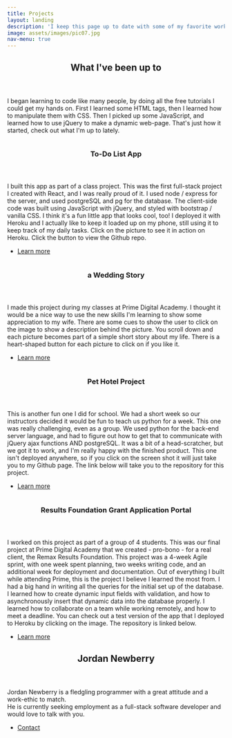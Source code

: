 ```yaml
---
title: Projects
layout: landing
description: 'I keep this page up to date with some of my favorite work.'
image: assets/images/pic07.jpg
nav-menu: true
---
```


<!-- Main -->
<div id="main">

<!-- One -->
<section id="one">
	<div class="inner">
		<header class="major">
			<h2>What I've been up to</h2>
		</header>
		<p>I began learning to code like many people, by doing all the free tutorials I could get my hands on. First I learned some HTML tags, then I learned how to manipulate them with CSS. Then I picked up some JavaScript, and learned how to use
		jQuery to make a dynamic web-page. That's just how it started, check out what I'm up to lately.</p>
	</div>
</section>

<!-- Two -->
<section id="two" class="spotlights">
	<section>
		<a href="http://shielded-wave-13982.herokuapp.com/" class="image" target="_blank">
			<img src="{% link assets/images/todo-1.png %}" alt="" data-position="center center" />
		</a>
		<div class="content">
			<div class="inner">
				<header class="major">
					<h3>To-Do List App</h3>
				</header>
				<p>I built this app as part of a class project. This was the first full-stack project I created with React, and I was really proud of it. I used node / express for the server, and used postgreSQL and pg for the database. The client-side code was built using JavaScript with jQuery, and styled with bootstrap / vanilla CSS. I think it's a fun little app that looks cool, too! I deployed it with Heroku and I actually like to keep it loaded up on my phone, still using it to keep track of my daily tasks. Click on the picture to see it in action on Heroku. Click the button to view the Github repo.</p>
				<ul class="actions">
					<li><a href="https://github.com/jordanNewberry21/weekend-sql-to-do-list" class="button">Learn more</a></li>
				</ul>
			</div>
		</div>
	</section>
	<section>
		<a href="https://quiet-fjord-07630.herokuapp.com/" class="image">
			<img src="{% link assets/images/wedding-gallery.png %}" alt="" data-position="25% 25%" />
		</a>
		<div class="content">
			<div class="inner">
				<header class="major">
					<h3>a Wedding Story</h3>
				</header>
				<p>I made this project during my classes at Prime Digital Academy. I thought it would be a nice way to use the new skills I'm learning to show some appreciation to my wife. There are some cues to show the user to click on the image to show a description behind the picture. You scroll down and each picture becomes part of a simple short story about my life. There is a heart-shaped button for each picture to click on if you like it. </p>
				<ul class="actions">
					<li><a href="https://github.com/jordanNewberry21/react-gallery" class="button">Learn more</a></li>
				</ul>
			</div>
		</div>
	</section>
	<section>
		<a href="https://github.com/jordanNewberry21" class="image">
			<img src="{% link assets/images/pet-hotel-1.png %}" alt="" data-position="25% 25%" />
		</a>
		<div class="content">
			<div class="inner">
				<header class="major">
					<h3>Pet Hotel Project</h3>
				</header>
				<p>This is another fun one I did for school. We had a short week so our instructors decided it would be fun to teach us python for a week. This one was really challenging, even as a group. We used python for the back-end server language, and had to figure out how to get that to communicate with jQuery ajax functions AND postgreSQL. It was a bit of a head-scratcher, but we got it to work, and I'm really happy with the finished product. This one isn't deployed anywhere, so if you click on the screen shot it will just take you to my Github page. The link below will take you to the repository for this project.</p>
				<ul class="actions">
					<li><a href="https://github.com/jordanNewberry21/vatti-pet-hotel-1" class="button">Learn more</a></li>
				</ul>
			</div>
		</div>
	</section>
	<section>
		<a href="https://nameless-waters-16508.herokuapp.com/#/home" class="image">
			<img src="{% link assets/images/results-foundation.png %}" alt="" data-position="25% 25%" />
		</a>
		<div class="content">
			<div class="inner">
				<header class="major">
					<h3>Results Foundation Grant Application Portal</h3>
				</header>
				<p>I worked on this project as part of a group of 4 students. This was our final project at Prime Digital Academy that we created - pro-bono - for a real client, the Remax Results Foundation. This project was a 4-week Agile sprint, with one week spent planning, two weeks writing code, and an additional week for deployment and documentation. Out of everything I built while attending Prime, this is the project I believe I learned the most from. I had a big hand in writing all the queries for the initial set up of the database. I learned how to create dynamic input fields with validation, and how to asynchronously insert that dynamic data into the database properly. I learned how to collaborate on a team while working remotely, and how to meet a deadline. You can check out a test version of the app that I deployed to Heroku by clicking on the image. The repository is linked below.</p>
				<ul class="actions">
					<li><a href="https://github.com/jordanNewberry21/project-finale" class="button">Learn more</a></li>
				</ul>
			</div>
		</div>
	</section>
</section>


<!-- Three -->
<section id="three">
	<div class="inner">
		<header class="major">
			<h2>Jordan Newberry</h2>
		</header>
		<p>Jordan Newberry is a fledgling programmer with a great attitude and a work-ethic to match. <br>He is currently seeking employment as a full-stack software developer and would love to talk with you.</p>
		<ul class="actions">
			<li><a href="generic.html" class="button next">Contact</a></li>
		</ul>
	</div>
</section>

</div>
